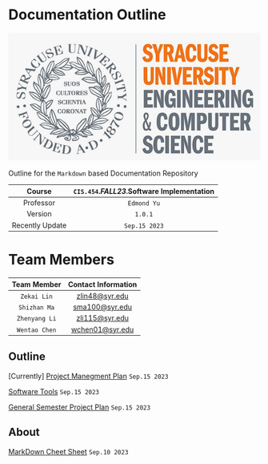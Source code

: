 
# Documentation Outline

![Syracuse](./image/ECSlogo.png)

Outline for the `Markdown` based Documentation Repository

| Course| `CIS.454`.*FALL23*.Software Implementation |
|:-----------:|:-------------------:|
| Professor | `Edmond Yu` |
| Version |  `1.0.1`  |
| Recently Update |  `Sep.15 2023`|

# Team Members

| Team Member | Contact Information |
|:-----------:|:-------------------:|
| `Zekai Lin` | zlin48@syr.edu |
| `Shizhan Ma` | sma100@syr.edu |
| `Zhenyang Li` | zli115@syr.edu |
| `Wentao Chen` | wchen01@syr.edu |

## Outline

<!-- Assignment of Week 3 General Plan for the Project -->
[Currently] [Project Manegment Plan](./docs/ProjManage.md) `Sep.15 2023`

[Software Tools](./docs/tools.md) `Sep.15 2023`

[General Semester Project Plan](./docs/General.md) `Sep.15 2023`


## About

<!-- Syntax of Markdown -->
[MarkDown Cheet Sheet](https://www.markdownguide.org/cheat-sheet/) `Sep.10 2023`
